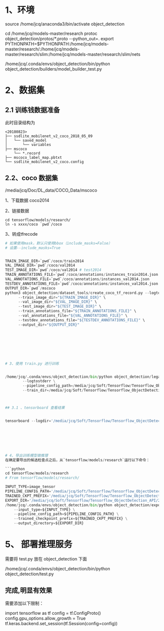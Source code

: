 
# 1、环境
source /home/jcq/anaconda3/bin/activate object_detection

cd /home/jcq/models-master/research
protoc object_detection/protos/*.proto --python_out=.
export PYTHONPATH=$PYTHONPATH:/home/jcq/models-master/research/:/home/jcq/models-master/research/slim:/home/jcq/models-master/research/slim/nets

/home/jcq/.conda/envs/object_detection/bin/python object_detection/builders/model_builder_test.py





# 2、数据集

## 2.1 训练钱数据准备

此时目录结构为

```
<20180823>
├── ssdlite_mobilenet_v2_coco_2018_05_09
│   └── saved_model
│       └── variables
├── mscoco
	└── *.record
├── mscoco_label_map.pbtxt
└── ssdlite_mobilenet_v2_coco.config
```

## 2.2、coco 数据集

/media/jcq/Doc/DL_data/COCO_Data/mscoco

1、下载数据
coco2014

2、链接数据

```
cd tensorflow/models/research/
ln -s xxxx/coco `pwd`/coco
```
3、转成tfrecode

```python
# 如果使用mask，默认只使用bbox（include_masks=False）
# 设置--include_masks=True


TRAIN_IMAGE_DIR=`pwd`/coco/train2014
VAL_IMAGE_DIR=`pwd`/coco/val2014
TEST_IMAGE_DIR=`pwd`/coco/val2014 # test2014
TRAIN_ANNOTATIONS_FILE=`pwd`/coco/annotations/instances_train2014.json
VAL_ANNOTATIONS_FILE=`pwd`/coco/annotations/instances_val2014.json
TESTDEV_ANNOTATIONS_FILE=`pwd`/coco/annotations/instances_val2014.json # `pwd`/coco/annotations/instances_test2014.json
OUTPUT_DIR=`pwd`/mscoco
python3 object_detection/dataset_tools/create_coco_tf_record.py --logtostderr \
      --train_image_dir="${TRAIN_IMAGE_DIR}" \
      --val_image_dir="${VAL_IMAGE_DIR}" \
      --test_image_dir="${TEST_IMAGE_DIR}" \
      --train_annotations_file="${TRAIN_ANNOTATIONS_FILE}" \
      --val_annotations_file="${VAL_ANNOTATIONS_FILE}" \
      --testdev_annotations_file="${TESTDEV_ANNOTATIONS_FILE}" \
      --output_dir="${OUTPUT_DIR}"








# 3、使用 train.py 进行训练


/home/jcq/.conda/envs/object_detection/bin/python object_detection/legacy/train.py \
        --logtostderr \
        --pipeline_config_path=/media/jcq/Soft/Tensorflow/Tensorflow_ObjectDetection_API/20200115/ssdlite_mobilenet_v2_coco.config \
        --train_dir=/media/jcq/Soft/Tensorflow/Tensorflow_ObjectDetection_API/20200115/models



## 3.1 、tensorboard 查看结果


tensorboard --logdir='/media/jcq/Soft/Tensorflow/Tensorflow_ObjectDetection_API/20200115/models'







# 4、导出训练模型做推理
在确定要导出的候选检查点之后，从`tensorflow/models/research`运行以下命令：

```python
cd tensorflow/models/research
# From tensorflow/models/research/

INPUT_TYPE=image_tensor
PIPELINE_CONFIG_PATH='/media/jcq/Soft/Tensorflow/Tensorflow_ObjectDetection_API/20200115/ssdlite_mobilenet_v2_coco.config'
TRAINED_CKPT_PREFIX='/media/jcq/Soft/Tensorflow/Tensorflow_ObjectDetection_API/20200115/models/model.ckpt-5000' 
EXPORT_DIR='/media/jcq/Soft/Tensorflow/Tensorflow_ObjectDetection_API/20200115/models/frozen_pb'
/home/jcq/.conda/envs/object_detection/bin/python object_detection/export_inference_graph.py \
    --input_type=${INPUT_TYPE} \
    --pipeline_config_path=${PIPELINE_CONFIG_PATH} \
    --trained_checkpoint_prefix=${TRAINED_CKPT_PREFIX} \
    --output_directory=${EXPORT_DIR}
```



# 5、 部署推理服务
  
  需要将 test.py 放在 object_detection 下面

/home/jcq/.conda/envs/object_detection/bin/python object_detection/test.py


## 完成,明显有效果

需要添加以下限制：

import tensorflow as tf
config = tf.ConfigProto()
config.gpu_options.allow_growth = True
tf.keras.backend.set_session(tf.Session(config=config))




